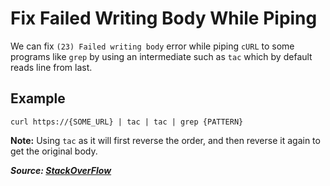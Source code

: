 # Fix Failed Writing Body While Piping

We can fix `(23) Failed writing body` error while piping `cURL` to some programs like `grep` by using an intermediate such as `tac` which by default reads line from last.

## Example

```
curl https://{SOME_URL} | tac | tac | grep {PATTERN}
```

**Note:** Using `tac` as it will first reverse the order, and then reverse it again to get the original body.

**_Source: [StackOverFlow](https://stackoverflow.com/a/28879552)_**
